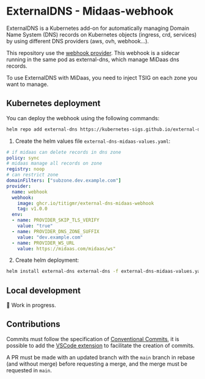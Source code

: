 # ExternalDNS - Midaas-webhook

ExternalDNS is a Kubernetes add-on for automatically managing Domain Name System (DNS) records on Kubernetes objects (ingress, crd, services) by using different DNS providers (aws, ovh, webhook...). 

This repository use the [webhook provider](https://github.com/kubernetes-sigs/external-dns/blob/master/docs/tutorials/webhook-provider.md). This webhook is a sidecar running in the same pod as external-dns, which manage MiDaas dns records. 

To use ExternalDNS with MiDaas, you need to inject TSIG on each zone you want to manage.

## Kubernetes deployment

You can deploy the webhook using the following commands:

```sh
helm repo add external-dns https://kubernetes-sigs.github.io/external-dns/
```

1. Create the helm values file `external-dns-midaas-values.yaml`:

```yaml
# if midaas can delete records in dns zone
policy: sync
# midaas manage all records on zone
registry: noop
# can restrict zone
domainFilters: ["subzone.dev.example.com"]
provider: 
  name: webhook
  webhook: 
    image: ghcr.io/titigmr/external-dns-midaas-webhook
    tag: v1.0.0
  env:
  - name: PROVIDER_SKIP_TLS_VERIFY
    value: "true"
  - name: PROVIDER_DNS_ZONE_SUFFIX
    value: "dev.example.com"
  - name: PROVIDER_WS_URL
    value: https://midaas.com/midaas/ws"
```

2. Create helm deployment:

```sh
helm install external-dns external-dns -f external-dns-midaas-values.yaml
```

## Local development

🚧 Work in progress.

## Contributions

Commits must follow the specification of [Conventional Commits](https://www.conventionalcommits.org/en/v1.0.0/), it is possible to add the [VSCode extension](https://github.com/vivaxy/vscode-conventional-commits) to facilitate the creation of commits.

A PR must be made with an updated branch with the `main` branch in rebase (and without merge) before requesting a merge, and the merge must be requested in `main`.
